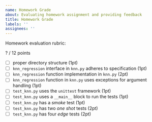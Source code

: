 ```yaml
---
name: Homework Grade
about: Evaluating homework assignment and providing feedback
title: Homework Grade
labels: ''
assignees: ''
---
```


Homework evaluation rubric: 

? / 12 points

- [ ] proper directory structure (1pt)
- [ ] `knn_regression` interface in `knn.py` adheres to specification (1pt)
- [ ] `knn_regression` function implementation in `knn.py` (2pt)
- [ ] `knn_regression` function in `knn.py` uses exceptions for argument handling (1pt) 
- [ ] `test_knn.py` uses the `unittest` framework (1pt)
- [ ] `test_knn.py` uses a `__main__` block to run the tests (1pt)
- [ ] `test_knn.py` has a *smoke* test (1pt)
- [ ] `test_knn.py` has two *one shot* tests (2pt)
- [ ] `test_knn.py` has four *edge* tests (2pt)
